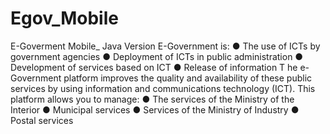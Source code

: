 # Egov_Mobile
E-Goverment Mobile_ Java Version
E-Government is:
● The use of ICTs by government agencies
● Deployment of ICTs in public administration
● Development of services based on ICT
● Release of information
T
he e-Government platform improves the quality and availability of these public services by using
information and communications technology (ICT).
This platform allows you to manage:
● The services of the Ministry of the Interior
● Municipal services
● Services of the Ministry of Industry
● Postal services
